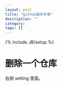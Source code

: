 ```yaml
---
layout: post
title: "github操作手册"
description: ""
category: 
tags: []
---
```

{% include JB/setup %}


# 删除一个仓库 #

右侧 setting 里面。
